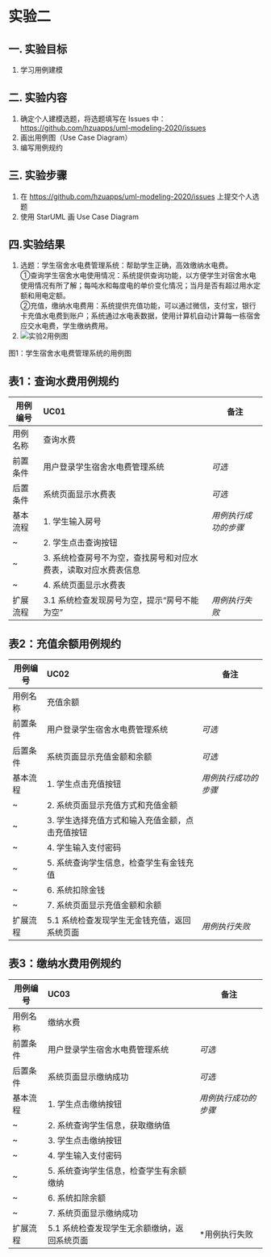 # 实验二

## 一. 实验目标
1. 学习用例建模

## 二. 实验内容
1. 确定个人建模选题，将选题填写在 Issues 中：
https://github.com/hzuapps/uml-modeling-2020/issues
2. 画出用例图（Use Case Diagram）
3. 编写用例规约

## 三. 实验步骤
1. 在 https://github.com/hzuapps/uml-modeling-2020/issues 上提交个人选题
2. 使用 StarUML 画 Use Case Diagram

## 四.实验结果
1. 选题：学生宿舍水电费管理系统：帮助学生正确，高效缴纳水电费。  
	①查询学生宿舍水电使用情况：系统提供查询功能，以方便学生对宿舍水电使用情况有所了解；每吨水和每度电的单价变化情况；当月是否有超过用水定额和用电定额。  
	②充值，缴纳水电费用：系统提供充值功能，可以通过微信，支付宝，银行卡充值水电费到账户；系统通过水电表数据，使用计算机自动计算每一栋宿舍应交水电费，学生缴纳费用。  
2.  ![实验2用例图](./lab2.jpg)  


图1：学生宿舍水电费管理系统的用例图


## 表1：查询水费用例规约
用例编号  | UC01 | 备注  
-|:-|-  
用例名称  | 查询水费  |   
前置条件  |  用户登录学生宿舍水电费管理系统    | *可选*   
后置条件  |    系统页面显示水费表   | *可选*   
基本流程  | 1. 学生输入房号  |*用例执行成功的步骤*
~| 2. 学生点击查询按钮  |
~| 3. 系统检查房号不为空，查找房号和对应水费表，读取对应水费表信息  |
~| 4. 系统页面显示水费表  |   
扩展流程  | 3.1 系统检查发现房号为空，提示“房号不能为空”   |*用例执行失败* 

## 表2：充值余额用例规约
用例编号  | UC02 | 备注  
-|:-|-  
用例名称  | 充值余额  |   
前置条件  |  用户登录学生宿舍水电费管理系统    | *可选*   
后置条件  |    系统页面显示充值金额和余额   | *可选*   
基本流程  | 1. 学生点击充值按钮  |*用例执行成功的步骤*    
~| 2. 系统页面显示充值方式和充值金额  |
~| 3. 学生选择充值方式和输入充值金额，点击充值按钮  | 
~| 4. 学生输入支付密码 |
~| 5. 系统查询学生信息，检查学生有金钱充值 |  
~| 6. 系统扣除金钱 |  
~| 7. 系统页面显示充值金额和余额  |
扩展流程  | 5.1 系统检查发现学生无金钱充值，返回系统页面   |*用例执行失败*

## 表3：缴纳水费用例规约
用例编号  | UC03 | 备注  
-|:-|-  
用例名称  | 缴纳水费  |   
前置条件  |  用户登录学生宿舍水电费管理系统    | *可选*   
后置条件  |    系统页面显示缴纳成功   | *可选*   
基本流程  | 1. 学生点击缴纳按钮  |*用例执行成功的步骤*    
~| 2. 系统查询学生信息，获取缴纳值  |
~| 3. 学生点击缴纳按钮  |
~| 4. 学生输入支付密码 |
~| 5. 系统查询学生信息，检查学生有余额缴纳  | 
~| 6. 系统扣除余额 |
~| 7. 系统页面显示缴纳成功  |
扩展流程  | 5.1 系统检查发现学生无余额缴纳，返回系统页面   |*用例执行失败

